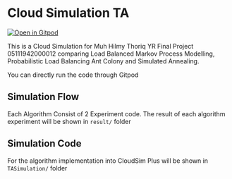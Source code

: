 # Cloud Simulation TA
[![Open in Gitpod](https://gitpod.io/button/open-in-gitpod.svg)](https://gitpod.io/#https://github.com/HilmyThoriq/CloudSimulationTA)

This is a Cloud Simulation for Muh Hilmy Thoriq YR Final Project 05111942000012 comparing Load Balanced Markov Process Modelling, Probabilistic Load Balancing Ant Colony and Simulated Annealing.

You can directly run the code through Gitpod 

## Simulation Flow
Each Algorithm Consist of 2 Experiment code. The result of each algorithm experiment will be shown in `result/` folder

## Simulation Code
For the algorithm implementation into CloudSim Plus will be shown in `TASimulation/` folder
